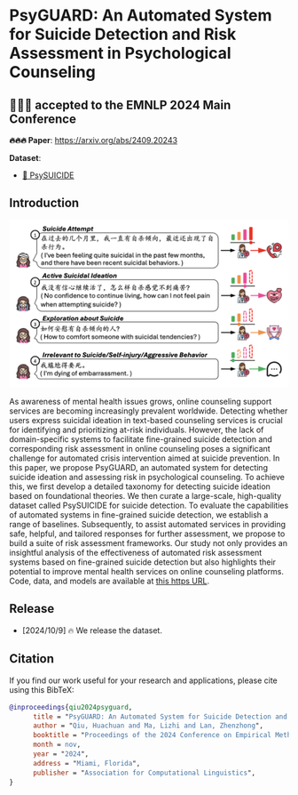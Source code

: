 # PsyGUARD: An Automated System for Suicide Detection and Risk Assessment in Psychological Counseling

## 🎉🎉🎉 accepted to the EMNLP 2024 Main Conference

**🔥🔥🔥 Paper**: https://arxiv.org/abs/2409.20243

**Dataset**:

- [🤗 PsySUICIDE](https://huggingface.co/datasets/qiuhuachuan/PsySUICIDE)

## Introduction

![Automatic Evaluation](static/psyguard.png)

As awareness of mental health issues grows, online counseling support services are becoming increasingly prevalent worldwide. Detecting whether users express suicidal ideation in text-based counseling services is crucial for identifying and prioritizing at-risk individuals. However, the lack of domain-specific systems to facilitate fine-grained suicide detection and corresponding risk assessment in online counseling poses a significant challenge for automated crisis intervention aimed at suicide prevention. In this paper, we propose PsyGUARD, an automated system for detecting suicide ideation and assessing risk in psychological counseling. To achieve this, we first develop a detailed taxonomy for detecting suicide ideation based on foundational theories. We then curate a large-scale, high-quality dataset called PsySUICIDE for suicide detection. To evaluate the capabilities of automated systems in fine-grained suicide detection, we establish a range of baselines. Subsequently, to assist automated services in providing safe, helpful, and tailored responses for further assessment, we propose to build a suite of risk assessment frameworks. Our study not only provides an insightful analysis of the effectiveness of automated risk assessment systems based on fine-grained suicide detection but also highlights their potential to improve mental health services on online counseling platforms. Code, data, and models are available at [this https URL](https://github.com/qiuhuachuan/PsyGUARD).

## Release

- [2024/10/9] 🔥 We release the dataset.

## Citation

If you find our work useful for your research and applications, please cite using this BibTeX:

```bibtex
@inproceedings{qiu2024psyguard,
      title = "PsyGUARD: An Automated System for Suicide Detection and Risk Assessment in Psychological Counseling",
      author = "Qiu, Huachuan and Ma, Lizhi and Lan, Zhenzhong",
      booktitle = "Proceedings of the 2024 Conference on Empirical Methods in Natural Language Processing",
      month = nov,
      year = "2024",
      address = "Miami, Florida",
      publisher = "Association for Computational Linguistics",
}
```
